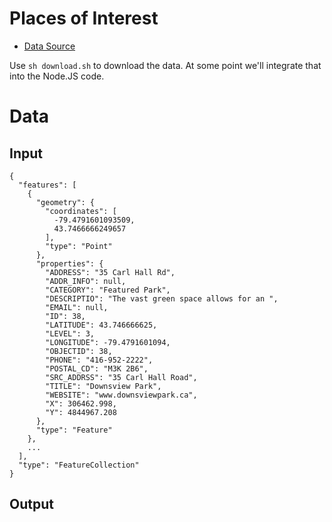 # Places of Interest

* [Data Source](http://www1.toronto.ca/wps/portal/contentonly?vgnextoid=d90ac71db136c310VgnVCM10000071d60f89RCRD&vgnextchannel=8896e03bb8d1e310VgnVCM10000071d60f89RCRD)

Use `sh download.sh` to download the data. 
At some point we'll integrate that into the Node.JS code.

# Data

## Input

    {
      "features": [
        {
          "geometry": {
            "coordinates": [
              -79.4791601093509, 
              43.7466666249657
            ], 
            "type": "Point"
          }, 
          "properties": {
            "ADDRESS": "35 Carl Hall Rd", 
            "ADDR_INFO": null, 
            "CATEGORY": "Featured Park", 
            "DESCRIPTIO": "The vast green space allows for an ", 
            "EMAIL": null, 
            "ID": 38, 
            "LATITUDE": 43.746666625, 
            "LEVEL": 3, 
            "LONGITUDE": -79.4791601094, 
            "OBJECTID": 38, 
            "PHONE": "416-952-2222", 
            "POSTAL_CD": "M3K 2B6", 
            "SRC_ADDRSS": "35 Carl Hall Road", 
            "TITLE": "Downsview Park", 
            "WEBSITE": "www.downsviewpark.ca", 
            "X": 306462.998, 
            "Y": 4844967.208
          }, 
          "type": "Feature"
        }, 
        ...
      ],
      "type": "FeatureCollection"
    }

## Output

